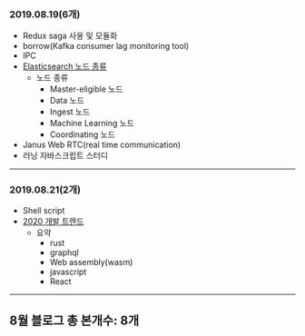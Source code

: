 ### 2019.08.19(6개)
- Redux saga 사용 및 모듈화
- borrow(Kafka consumer lag monitoring tool)
- IPC
- [Elasticsearch 노드 종류](https://wedul.site/622)
   - 노드 종류
      - Master-eligible 노드
      - Data 노드
      - Ingest 노드
      - Machine Learning 노드
      - Coordinating 노드
- Janus Web RTC(real time communication)
- 러닝 자바스크립트 스터디

--- 

### 2019.08.21(2개)
- Shell script
- [2020 개발 트렌드](https://medium.com/@chrisjune_13837/2020년-꼭-알아야-할-기술-트렌드-1d6f60b38361)
   - 요약
      - rust
      - graphql
      - Web assembly(wasm)
      - javascript
      - React

--- 
## 8월 블로그 총 본개수: 8개
